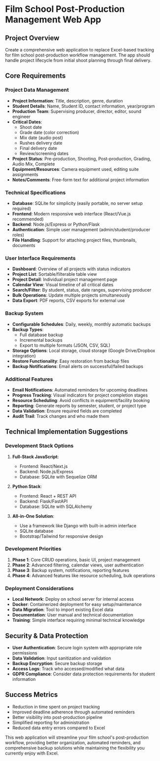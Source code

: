 # Film School Post-Production Management Web App

## Project Overview
Create a comprehensive web application to replace Excel-based tracking for film school post-production workflow management. The app should handle project lifecycle from initial shoot planning through final delivery.

## Core Requirements

### Project Data Management
- **Project Information**: Title, description, genre, duration
- **Student Details**: Name, Student ID, contact information, year/program
- **Production Team**: Supervising producer, director, editor, sound engineer
- **Critical Dates**: 
  - Shoot date
  - Grade date (color correction)
  - Mix date (audio post)
  - Rushes delivery date
  - Final delivery date
  - Review/screening dates
- **Project Status**: Pre-production, Shooting, Post-production, Grading, Audio Mix, Complete
- **Equipment/Resources**: Camera equipment used, editing suite assignments
- **Notes/Comments**: Free-form text for additional project information

### Technical Specifications
- **Database**: SQLite for simplicity (easily portable, no server setup required)
- **Frontend**: Modern responsive web interface (React/Vue.js recommended)
- **Backend**: Node.js/Express or Python/Flask
- **Authentication**: Simple user management (admin/student/producer roles)
- **File Handling**: Support for attaching project files, thumbnails, documents

### User Interface Requirements
- **Dashboard**: Overview of all projects with status indicators
- **Project List**: Sortable/filterable table view
- **Project Detail**: Individual project management page
- **Calendar View**: Visual timeline of all critical dates
- **Search/Filter**: By student, status, date ranges, supervising producer
- **Bulk Operations**: Update multiple projects simultaneously
- **Data Export**: PDF reports, CSV exports for external use

### Backup System
- **Configurable Schedules**: Daily, weekly, monthly automatic backups
- **Backup Types**: 
  - Full database backup
  - Incremental backups
  - Export to multiple formats (JSON, CSV, SQL)
- **Storage Options**: Local storage, cloud storage (Google Drive/Dropbox integration)
- **Restore Functionality**: Easy restoration from backup files
- **Backup Notifications**: Email alerts on successful/failed backups

### Additional Features
- **Email Notifications**: Automated reminders for upcoming deadlines
- **Progress Tracking**: Visual indicators for project completion stages
- **Resource Scheduling**: Avoid conflicts in equipment/facility booking
- **Reporting**: Generate reports by semester, student, or project type
- **Data Validation**: Ensure required fields are completed
- **Audit Trail**: Track changes and who made them

## Technical Implementation Suggestions

### Development Stack Options
1. **Full-Stack JavaScript**: 
   - Frontend: React/Next.js
   - Backend: Node.js/Express
   - Database: SQLite with Sequelize ORM
   
2. **Python Stack**:
   - Frontend: React + REST API
   - Backend: Flask/FastAPI
   - Database: SQLite with SQLAlchemy

3. **All-in-One Solution**:
   - Use a framework like Django with built-in admin interface
   - SQLite database
   - Bootstrap/Tailwind for responsive design

### Development Priorities
1. **Phase 1**: Core CRUD operations, basic UI, project management
2. **Phase 2**: Advanced filtering, calendar views, user authentication
3. **Phase 3**: Backup system, notifications, reporting features
4. **Phase 4**: Advanced features like resource scheduling, bulk operations

### Deployment Considerations
- **Local Network**: Deploy on school server for internal access
- **Docker**: Containerized deployment for easy setup/maintenance
- **Data Migration**: Tool to import existing Excel data
- **Documentation**: User manual and technical documentation
- **Training**: Simple interface requiring minimal technical knowledge

## Security & Data Protection
- **User Authentication**: Secure login system with appropriate role permissions
- **Data Validation**: Input sanitization and validation
- **Backup Encryption**: Secure backup storage
- **Access Logs**: Track who accessed/modified what data
- **GDPR Compliance**: Consider data protection requirements for student information

## Success Metrics
- Reduction in time spent on project tracking
- Improved deadline adherence through automated reminders
- Better visibility into post-production pipeline
- Simplified reporting for administration
- Reduced data entry errors compared to Excel

This web application will streamline your film school's post-production workflow, providing better organization, automated reminders, and comprehensive backup solutions while maintaining the flexibility you currently enjoy with Excel.